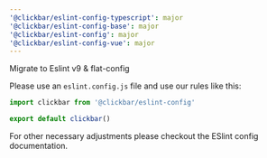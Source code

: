 ```yaml
---
'@clickbar/eslint-config-typescript': major
'@clickbar/eslint-config-base': major
'@clickbar/eslint-config': major
'@clickbar/eslint-config-vue': major
---
```


Migrate to Eslint v9 & flat-config

Please use an `eslint.config.js` file and use our rules like this:

```js
import clickbar from '@clickbar/eslint-config'

export default clickbar()
```

For other necessary adjustments please checkout the ESlint config documentation.
